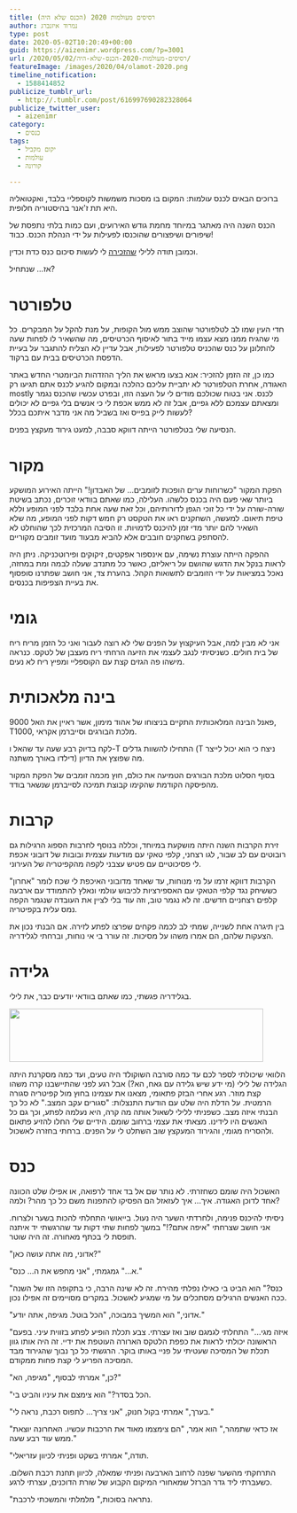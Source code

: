 ```yaml
---
title: רסיסים מעולמות 2020 (הכנס שלא היה)
author: נמרוד איזנברג
type: post
date: 2020-05-02T10:20:49+00:00
guid: https://aizenimr.wordpress.com/?p=3001
url: /2020/05/02/רסיסים-מעולמות-2020-הכנס-שלא-היה/
featureImage: /images/2020/04/olamot-2020.png
timeline_notification:
  - 1588414852
publicize_tumblr_url:
  - http://.tumblr.com/post/616997690282328064
publicize_twitter_user:
  - aizenimr
category:
  - כנסים
tags:
  - יקום מקביל
  - עולמות
  - קורונה

---
```

ברוכים הבאים לכנס עולמות: המקום בו מסכות משמשות לקוספליי בלבד, ואקטואליה היא תת ז'אנר בהיסטוריה חלופית.

הכנס השנה היה מאתגר במיוחד מחמת גודש האירועים, ועם כמות בלתי נתפסת של שיפורים ושיפצורים שהוכנסו לפעילות על ידי הנהלת הכנס. כבוד!

וכמובן תודה ללילי [שהזכירה][1] לי לעשות סיכום כנס כדת וכדין.

אז... שנתחיל?

# טלפורטר

חדי העין שמו לב לטלפורטר שהוצב ממש מול הקופות, על מנת להקל על המבקרים. כל מי שהגיח ממנו מצא עצמו מייד בתור לאיסוף הכרטיסים, מה שהשאיר לו לפחות שעה להתלונן על כנס שהכניס טלפורטר לפעילות, אבל עדיין לא הצליח להתגבר על בעיית הדפסת הכרטיסים בבית עם ברקוד.

כמו כן, זה הזמן להזכיר: אנא בצעו מראש את הליך ההזדהות הביומטרי החדש באתר האגודה, אחרת הטלפורטר לא יתביית עליכם כהלכה ובמקום להגיע לכנס אתם תגיעו רק mostly לכנס. אני בטוח שכולכם מודים לי על העצה הזו, ובפרט עכשיו שהכנס נגמר ומצאתם עצמכם ללא גפיים, אבל זה לא ממש אכפת לי כי אנשים בלי גפיים לא יכולים לעשות לייק בפייס ואז בשביל מה אני מדבר איתכם בכלל?

הנסיעה שלי בטלפורטר הייתה דווקא סבבה, למעט גירוד מעקצץ בפנים.

# מקור

הפקת המקור "כשרוחות ערים הופכות לזומבים... של האבדון!" הייתה האירוע המושקע ביותר שאי פעם היה בכנס כלשהו. העלילה, כמו שאתם בוודאי זוכרים, נכתב בשיטת שורה-שורה על ידי כל זוכי הגפן לדורותיהם, וכל זאת שעה אחת בלבד לפני המופע וללא טיפת תיאום. למעשה, השחקנים ראו את הטקסט רק חמש דקות לפני המופע, מה שלא השאיר להם יותר מדי זמן להיכנס לדמויות. זו הסיבה המרכזית לכך שהוחלט לא להסתפק בשחקנים חובבים אלא להביא מבעוד מועד זומבים מקוריים.

ההפקה הייתה עוצרת נשימה, עם אינספור אפקטים, זיקוקים ופירוטכניקה. ניתן היה לראות בנקל את הדגש שהושם על ריאליזם, כאשר כל מתנדב שעלה לבמה ומת במחזה, נאכל במציאות על ידי הזומבים לתשואות הקהל. בהערת צד, אני חושב שפתרנו סופסוף את בעיית הצפיפות בכנסים.

# גומי

אני לא מבין למה, אבל העיקצוץ על הפנים שלי לא רוצה לעבור ואני כל הזמן מריח ריח של בית חולים. כשניסיתי לנגב לעצמי את הזיעה הרחתי ריח מעצבן של לטקס. כנראה מישהו פה הגזים קצת עם הקוספליי ומפיץ ריח לא נעים.

# בינה מלאכותית

פאנל הבינה המלאכותית התקיים בניצוחו של אהוד מימון, אשר ראיין את האל 9000, T1000, מלכת הבורגים וסייברמן אקראי.

לקח בדיוק רבע שעה עד שהאל ו-T התחילו להשוות גדלים (T ניצח כי הוא יכול לייצר דילדו באורך משתנה) מה שפוצץ את הדיון.

בסוף הסלוט מלכת הבורגים הטמיעה את כולם, חוץ מכמה זומבים של הפקת המקור מהפיסקה הקודמת שהקימו קבוצת תמיכה לסייברמן שנשאר בודד.

# קרבות

זירת הקרבות השנה היתה מושקעת במיוחד, וכללה בנוסף לחרבות הספוג הרגילות גם רובוטים עם לב שבור, לגו רצחני, קלפי טאקי עם מודעות עצמית ובובות של דובוני אכפת לי פסיכוטיים עם פטיש עצבני לקפה מהקפיטריה של העירוני.

הקרבות דווקא זרמו על מי מנוחות, עד שאחד מדובוני האיכפת לי שכח לומר "אחרון" כששיחק נגד קלפי הטאקי עם האספירציות לכיבוש עולמי ונאלץ להתמודד עם ארבעה קלפים רצחניים חדשים. זה לא נגמר טוב, וזה עוד בלי לציין את העובדה שנגמר הקפה נמס עלית בקפיטריה.

בין תיגרה אחת לשנייה, שמתי לב לכמה פקחים שפרצו לפתע לזירה. אם הבנתי נכון את הצעקות שלהם, הם אמרו משהו על מסיכות. זה עורר בי אי נוחות, וברחתי לגלידריה.

# גלידה

בגלידריה פגשתי, כמו שאתם בוודאי יודעים כבר, את לילי.

[<img decoding="async" loading="lazy" class="alignnone wp-image-3020 size-full" src="/images/2020/05/lily-ice-cream.png" alt="" width="458" height="96" srcset="/images/2020/05/lily-ice-cream.png 458w, /images/2020/05/lily-ice-cream-200x42.png 200w" sizes="(max-width: 458px) 100vw, 458px" />][2]

הלוואי שיכולתי לספר לכם עד כמה סורבה השוקולד היה טעים, ועד כמה מסקרנת היתה הגלידה של לילי (מי ידע שיש גלידה עם גאח, הא?) אבל רגע לפני שהתיישבנו קרה משהו קצת מוזר. רגע אחרי הבזק פתאומי, מצאנו את עצמינו בחוץ מול קפיטריה סגורה הרמטית. על הדלת היה שלט עם הודעת התנצלות: "סגורים עקב המצב." לא כל כך הבנתי איזה מצב. כשפניתי ללילי לשאול אותה מה קרה, היא נעלמה לפתע, וכך גם כל האנשים היו לידינו. מצאתי את עצמי ברחוב שומם. הידיים שלי החלו להזיע פתאום ולהסריח מגומי, והגירוד המעקצץ שוב השתלט לי על הפנים. ברחתי בחזרה לאשכול.

# כנס

האשכול היה שומם כשחזרתי. לא נותר שם אל בד אחד לרפואה, או אפילו שלט הכוונה אחד לדוכן האגודה. איך... איך לעזאזל הם הפסיקו להתפנות משם כל כך מהר? ולמה?

ניסיתי להיכנס פנימה, ולחרדתי השער היה נעול. בייאושי התחלתי להכות בשער ולצרוח. אני חושב שצרחתי "איפה אתם?!" במשך לפחות שתי דקות עד שהרגשתי יד איתנה תופסת לי בכתף מאחורה. זה היה שוטר.

"אדוני, מה אתה עושה כאן?"

"א..." גמגמתי, "אני מחפש את ה... כנס."

"כנס?" הוא הביט בי כאילו נפלתי מהירח. זה לא שינה הרבה, כי בתקופה הזו של השנה ככה האנשים הרגילים מסתכלים על מי שמגיע לאשכול. במקרים מסויימים זה אפילו נכון.

"אדוני," הוא המשיך במבוכה, "הכל בוטל. מגיפה, אתה יודע."

"איזה מגי..." התחלתי לגמגם שוב ואז עצרתי. צבע תכלת הופיע לפתע בזווית עיני. בפעם הראשונה יכולתי לראות את כפפת הלטקס הארורה העוטפת את ידיי. זה היה אותו גוון תכלת של המסיכה שעטיתי על פניי באותו בוקר. הרגשתי כל כך נבוך שהגירוד מבד המסיכה הפריע לי קצת פחות ממקודם.

"כן," אמרתי לבסוף, "מגיפה, הא?"

"הכל בסדר?" הוא צימצם את עיניו והביט בי.

"בערך," אמרתי בקול חנוק, "אני צריך... לתפוס רכבת, נראה לי."

"אז כדאי שתמהר," הוא אמר, "הם צימצמו מאוד את הרכבות עכשיו. האחרונה יוצאת ממש עוד רבע שעה."

"תודה," אמרתי בשקט ופניתי לכיוון עזריאלי.

התרחקתי מהשער שפנה לרחוב הארבעה ופניתי שמאלה, לכיוון תחנת רכבת השלום. כשעברתי ליד גדר הברזל שמאחורי המיקום הקבוע של שורת הדוכנים, עצרתי לרגע.

"נתראה בסוכות," מלמלתי והמשכתי לרכבת.

 [1]: https://www.facebook.com/L.MuchR/posts/2547026792180857
 [2]: /images/2020/05/lily-ice-cream.png